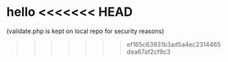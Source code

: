 hello
<<<<<<< HEAD
=======

(validate.php is kept on local repo for security reasons)
>>>>>>> ef165c63931b3ad5a4ec2314465dea67af2cf9c3
